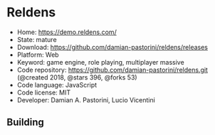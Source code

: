 # Reldens

- Home: https://demo.reldens.com/
- State: mature
- Download: https://github.com/damian-pastorini/reldens/releases
- Platform: Web
- Keyword: game engine, role playing, multiplayer massive
- Code repository: https://github.com/damian-pastorini/reldens.git (@created 2018, @stars 396, @forks 53)
- Code language: JavaScript
- Code license: MIT
- Developer: Damian A. Pastorini, Lucio Vicentini

## Building
